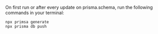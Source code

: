 On first run or after every update on prisma.schema, run the following commands in your terminal:
```
npx primsa generate
npx prisma db push
```

